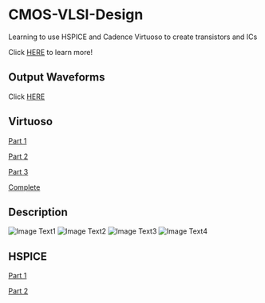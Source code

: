 # CMOS-VLSI-Design

Learning to use HSPICE and Cadence Virtuoso to create transistors and ICs

Click [HERE](https://github.com/bowuu/CMOS-VLSI-Design) to learn more!

## Output Waveforms
Click [HERE](https://github.com/bowuu/8x8-Multiplier/tree/master/Waveforms)


## Virtuoso

[Part 1](https://github.com/bowuu/8x8-Multiplier/tree/master/Cadence%20Part%201)

[Part 2](https://github.com/bowuu/8x8-Multiplier/tree/master/Cadence%20Part%202)

[Part 3](https://github.com/bowuu/8x8-Multiplier/tree/master/Cadence%20Part%203)

[Complete](https://github.com/bowuu/8x8-Multiplier/tree/master/8x8%20Multiplier)

## Description
![Image Text1](https://i.imgur.com/FfJJ4wI.png)
![Image Text2](https://i.imgur.com/p6jjdoj.png)
![Image Text3](https://i.imgur.com/K3KjnVP.png)
![Image Text4](https://i.imgur.com/JiLV6kS.png)

## HSPICE

[Part 1](https://github.com/bowuu/8x8-Multiplier/tree/master/HSPICE%20Part%201)

[Part 2](https://github.com/bowuu/8x8-Multiplier/tree/master/HSPICE%20Part%202)